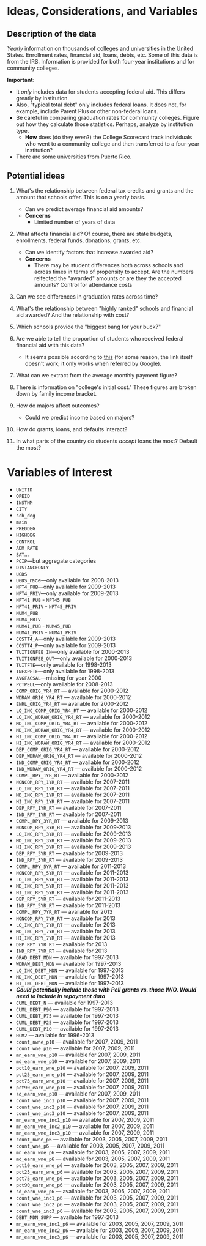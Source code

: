 # Ideas, Considerations, and Variables

## Description of the data

*Yearly* information on thousands of colleges and universities in the United
States. Enrollment rates, financial aid, loans, debts, etc. Some of this data
is from the IRS. Information is provided for both four-year institutions and
for community colleges.

**Important**:

* It *only* includes data for students accepting federal aid. This
  differs greatly by institution.
* Also, "typical total debt" only includes federal loans. It does not, for
  example, include Parent Plus or other non-federal loans.
* Be careful in comparing graduation rates for community colleges. Figure out
  how they calculate those statistics. Perhaps, analyze by institution type.
    * **How** does (do they even?) the College Scorecard track individuals who
      went to a community college and then transferred to a four-year
      institution?
* There are some universities from Puerto Rico.

## Potential ideas

1. What's the relationship between federal tax credits and grants and the
   amount that schools offer. This is on a yearly basis.

    * Can we predict average financial aid amounts?
    * **Concerns**
        * Limited number of years of data

2. What affects financial aid? Of course, there are state budgets, enrollments,
   federal funds, donations, grants, etc.

    * Can we identify factors that increase awarded aid?
    * **Concerns**
        * There may be student differences both across schools and across times
          in terms of propensity to accept. Are the numbers relfected the
          "awarded" amounts or are they the accepted amounts? Control for
          attendance costs

3. Can we see differences in graduation rates across time?

4. What's the relationship between "highly ranked" schools and financial aid
   awarded? And the relationship with cost?

5. Which schools provide the "biggest bang for your buck?"

6. Are we able to tell the proportion of students who received federal
   financial aid with this data?

    * It seems possible according to
      [this](http://www.readingeagle.com/news/article/crunching-college-data-college-scorecard-gets-graded-by-berks-universities)
      (for some reason, the link itself doesn't work; it only works when
      referred by Google).

7. What can we extract from the average monthly payment figure?

8. There is information on "college's initial cost." These figures are broken
   down by family income bracket.

9. How do majors affect outcomes?

    * Could we predict income based on majors?

10. How do grants, loans, and defaults interact?

11. In what parts of the country do students *accept* loans the most? Default
    the most?

# Variables of Interest

* `UNITID`
* `OPEID`
* `INSTNM`
* `CITY`
* `sch_deg`
* `main`
* `PREDDEG`
* `HIGHDEG`
* `CONTROL`
* `ADM_RATE`
* `SAT`...
* `PCIP`&mdash;but aggregate categories
* `DISTANCEONLY`
* `UGDS`
* `UGDS_`race&mdash;only available for 2008-2013
* `NPT4_PUB`&mdash;only available for 2009-2013
* `NPT4_PRIV`&mdash;only available for 2009-2013
* `NPT41_PUB` - `NPT45_PUB`
* `NPT41_PRIV` - `NPT45_PRIV`
* `NUM4_PUB`
* `NUM4_PRIV`
* `NUM41_PUB` - `NUM45_PUB`
* `NUM41_PRIV` - `NUM41_PRIV`
* `COSTT4_A`&mdash;only available for 2009-2013
* `COSTT4_P`&mdash;only available for 2009-2013
* `TUITIONFEE_IN`&mdash;only available for 2000-2013
* `TUITIONFEE_OUT`&mdash;only available for 2000-2013
* `TUITFTE`&mdash;only available for 1998-2013
* `INEXPFTE`&mdash;only available for 1998-2013
* `AVGFACSAL`&mdash;missing for year 2000
* `PCTPELL`&mdash;only available for 2008-2013
* `COMP_ORIG_YR4_RT` &mdash; available for 2000-2012
* `WDRAW_ORIG_YR4_RT` &mdash; available for 2000-2012
* `ENRL_ORIG_YR4_RT` &mdash; available for 2000-2012
* `LO_INC_COMP_ORIG_YR4_RT` &mdash; available for 2000-2012
* `LO_INC_WDRAW_ORIG_YR4_RT` &mdash; available for 2000-2012
* `MD_INC_COMP_ORIG_YR4_RT` &mdash; available for 2000-2012
* `MD_INC_WDRAW_ORIG_YR4_RT` &mdash; available for 2000-2012
* `HI_INC_COMP_ORIG_YR4_RT` &mdash; available for 2000-2012
* `HI_INC_WDRAW_ORIG_YR4_RT` &mdash; available for 2000-2012
* `DEP_COMP_ORIG_YR4_RT` &mdash; available for 2000-2012
* `DEP_WDRAW_ORIG_YR4_RT` &mdash; available for 2000-2012
* `IND_COMP_ORIG_YR4_RT` &mdash; available for 2000-2012
* `IND_WDRAW_ORIG_YR4_RT` &mdash; available for 2000-2012
* `COMPL_RPY_1YR_RT` &mdash; available for 2000-2012
* `NONCOM_RPY_1YR_RT` &mdash; available for 2007-2011
* `LO_INC_RPY_1YR_RT` &mdash; available for 2007-2011
* `MD_INC_RPY_1YR_RT` &mdash; available for 2007-2011
* `HI_INC_RPY_1YR_RT` &mdash; available for 2007-2011
* `DEP_RPY_1YR_RT` &mdash; available for 2007-2011
* `IND_RPY_1YR_RT` &mdash; available for 2007-2011
* `COMPL_RPY_3YR_RT` &mdash; available for 2009-2013
* `NONCOM_RPY_3YR_RT` &mdash; available for 2009-2013
* `LO_INC_RPY_3YR_RT` &mdash; available for 2009-2013
* `MD_INC_RPY_3YR_RT` &mdash; available for 2009-2013
* `HI_INC_RPY_3YR_RT` &mdash; available for 2009-2013
* `DEP_RPY_3YR_RT` &mdash; available for 2009-2013
* `IND_RPY_3YR_RT` &mdash; available for 2009-2013
* `COMPL_RPY_5YR_RT` &mdash; available for 2011-2013
* `NONCOM_RPY_5YR_RT` &mdash; available for 2011-2013
* `LO_INC_RPY_5YR_RT` &mdash; available for 2011-2013
* `MD_INC_RPY_5YR_RT` &mdash; available for 2011-2013
* `HI_INC_RPY_5YR_RT` &mdash; available for 2011-2013
* `DEP_RPY_5YR_RT` &mdash; available for 2011-2013
* `IND_RPY_5YR_RT` &mdash; available for 2011-2013
* `COMPL_RPY_7YR_RT` &mdash; available for 2013
* `NONCOM_RPY_7YR_RT` &mdash; available for 2013
* `LO_INC_RPY_7YR_RT` &mdash; available for 2013
* `MD_INC_RPY_7YR_RT` &mdash; available for 2013
* `HI_INC_RPY_7YR_RT` &mdash; available for 2013
* `DEP_RPY_7YR_RT` &mdash; available for 2013
* `IND_RPY_7YR_RT` &mdash; available for 2013
* `GRAD_DEBT_MDN` &mdash; available for 1997-2013
* `WDRAW_DEBT_MDN` &mdash; available for 1997-2013
* `LO_INC_DEBT_MDN` &mdash; available for 1997-2013
* `MD_INC_DEBT_MDN` &mdash; available for 1997-2013
* `HI_INC_DEBT_MDN` &mdash; available for 1997-2013
* ***Could potentially include those with Pell grants vs. those W/O. Would need to include in repayment data***
* `CUML_DEBT_N` &mdash; available for 1997-2013
* `CUML_DEBT_P90` &mdash; available for 1997-2013
* `CUML_DEBT_P75` &mdash; available for 1997-2013
* `CUML_DEBT_P25` &mdash; available for 1997-2013
* `CUML_DEBT_P10` &mdash; available for 1997-2013
* `HCM2` &mdash; available for 1996-2013
* `count_nwne_p10` &mdash; available for 2007, 2009, 2011
* `count_wne_p10` &mdash; available for 2007, 2009, 2011
* `mn_earn_wne_p10` &mdash; available for 2007, 2009, 2011
* `md_earn_wne_p10` &mdash; available for 2007, 2009, 2011
* `pct10_earn_wne_p10` &mdash; available for 2007, 2009, 2011
* `pct25_earn_wne_p10` &mdash; available for 2007, 2009, 2011
* `pct75_earn_wne_p10` &mdash; available for 2007, 2009, 2011
* `pct90_earn_wne_p10` &mdash; available for 2007, 2009, 2011
* `sd_earn_wne_p10` &mdash; available for 2007, 2009, 2011
* `count_wne_inc1_p10` &mdash; available for 2007, 2009, 2011
* `count_wne_inc2_p10` &mdash; available for 2007, 2009, 2011
* `count_wne_inc3_p10` &mdash; available for 2007, 2009, 2011
* `mn_earn_wne_inc1_p10` &mdash; available for 2007, 2009, 2011
* `mn_earn_wne_inc2_p10` &mdash; available for 2007, 2009, 2011
* `mn_earn_wne_inc3_p10` &mdash; available for 2007, 2009, 2011
* `count_nwne_p6` &mdash; available for 2003, 2005, 2007, 2009, 2011
* `count_wne_p6` &mdash; available for 2003, 2005, 2007, 2009, 2011
* `mn_earn_wne_p6` &mdash; available for 2003, 2005, 2007, 2009, 2011
* `md_earn_wne_p6` &mdash; available for 2003, 2005, 2007, 2009, 2011
* `pct10_earn_wne_p6` &mdash; available for 2003, 2005, 2007, 2009, 2011
* `pct25_earn_wne_p6` &mdash; available for 2003, 2005, 2007, 2009, 2011
* `pct75_earn_wne_p6` &mdash; available for 2003, 2005, 2007, 2009, 2011
* `pct90_earn_wne_p6` &mdash; available for 2003, 2005, 2007, 2009, 2011
* `sd_earn_wne_p6` &mdash; available for 2003, 2005, 2007, 2009, 2011
* `count_wne_inc1_p6` &mdash; available for 2003, 2005, 2007, 2009, 2011
* `count_wne_inc2_p6` &mdash; available for 2003, 2005, 2007, 2009, 2011
* `count_wne_inc3_p6` &mdash; available for 2003, 2005, 2007, 2009, 2011
* `DEBT_MDN_SUPP` &mdash; available for 1997-2013
* `mn_earn_wne_inc1_p6` &mdash; available for 2003, 2005, 2007, 2009, 2011
* `mn_earn_wne_inc2_p6` &mdash; available for 2003, 2005, 2007, 2009, 2011
* `mn_earn_wne_inc3_p6` &mdash; available for 2003, 2005, 2007, 2009, 2011
